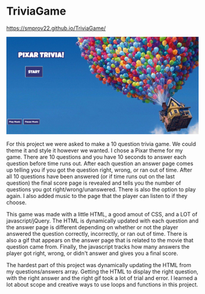 # TriviaGame

https://smprov22.github.io/TriviaGame/

![Pixar-Trivia](/assets/images/screenshot/Trivia-screenshot.PNG)

For this project we were asked to make a 10 question trivia game.  We could theme it and style it however we wanted.  I chose a Pixar theme for my game. There are 10 questions and you have 10 seconds to answer each question before time runs out.  After each question an answer page comes up telling you if you got the question right, wrong, or ran out of time.  After all 10 questions have been answered (or if time runs out on the last question) the final score page is revealed and tells you the number of questions you got right/wrong/unanswered.  There is also the option to play again.  I also added music to the page that the player can listen to if they choose.

This game was made with a little HTML, a good amout of CSS, and a LOT of javascript/jQuery. The HTML is dynamically updated with each question and the answer page is different depending on whether or not the player answered the question correctly, incorrectly, or ran out of time.  There is also a gif that appears on the answer page that is related to the movie that question came from.  Finally, the javascript tracks how many answers the player got right, wrong, or didn't answer and gives you a final score. 

The hardest part of this project was dynamically updating the HTML from my questions/answers array.  Getting the HTML to display the right question, with the right answer and the right gif took a lot of trial and error.  I learned a lot about scope and creative ways to use loops and functions in this project.
